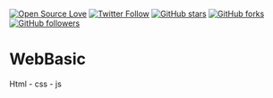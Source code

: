 [![Open Source Love](https://badges.frapsoft.com/os/v1/open-source.png?v=103)](https://github.com/ellerbrock/open-source-badges/)
[![Twitter Follow](https://img.shields.io/twitter/follow/saadtanveer3121.svg?style=social)](https://twitter.com/saadtanveer3121)
[![GitHub stars](https://img.shields.io/github/stars/ShahrozTanveer/WebBasic.svg?style=social&label=Star)](https://github.com/ShahrozTanveer/WebBasic)
[![GitHub forks](https://img.shields.io/github/forks/ShahrozTanveer/WebBasic.svg?style=social&label=Fork)](https://github.com/ShahrozTanveer/WebBasic)
[![GitHub followers](https://img.shields.io/github/followers/ShahrozTanveer.svg?style=social&label=Follow)](https://github.com/ShahrozTanveer)



# WebBasic
Html - css - js
